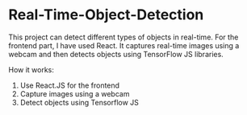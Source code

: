 # Real-Time-Object-Detection
This project can detect different types of objects in real-time. For the frontend part, I have used React. It captures real-time images using a webcam and then detects objects using TensorFlow JS libraries.

How it works:
1. Use React.JS for the frontend
2. Capture images using a webcam
3. Detect objects using Tensorflow JS
